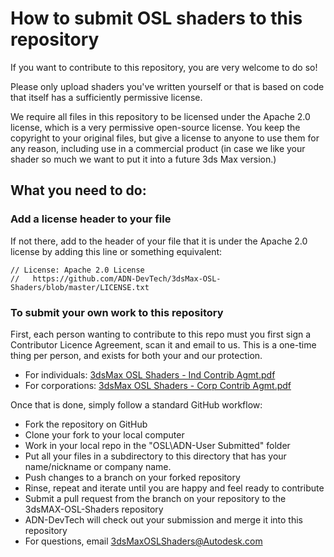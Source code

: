 # How to submit OSL shaders to this repository

If you want to contribute to this repository, you are very welcome to do so! 

Please only upload shaders you've written yourself or that is based on code that itself
has a sufficiently permissive license. 

We require all files in this repository to be licensed under the Apache 2.0 license, which is
a very permissive open-source license. You keep the copyright to your original files, but give
a license to anyone to use them for any reason, including use in a commercial product (in case we
like your shader so much we want to put it into a future 3ds Max version.)

## What you need to do:

### Add a license header to your file

If not there, add to the header of your file that it is under the Apache 2.0 license by adding 
this line or something equivalent:

	// License: Apache 2.0 License
	//   https://github.com/ADN-DevTech/3dsMax-OSL-Shaders/blob/master/LICENSE.txt

### To submit your own work to this repository

First, each person wanting to contribute to this repo must you first sign a Contributor Licence Agreement,
scan it and email to us. This is a one-time thing per person, and exists for both your and our protection.

* For individuals: [3dsMax OSL Shaders - Ind Contrib Agmt.pdf](3dsMax%20OSL%20Shaders%20-%20Ind%20Contrib%20Agmt.pdf)
* For corporations: [3dsMax OSL Shaders - Corp Contrib Agmt.pdf](3dsMax%20OSL%20Shaders%20-%20Ind%20Contrib%20Agmt.pdf)

Once that is done, simply follow a standard GitHub workflow: 

* Fork the repository on GitHub
* Clone your fork to your local computer
* Work in your local repo in the "OSL\ADN-User Submitted" folder
* Put all your files in a subdirectory to this directory that has your name/nickname or company name. 
* Push changes to a branch on your forked repository
* Rinse, repeat and iterate until you are happy and feel ready to contribute
* Submit a pull request from the branch on your repository to the 3dsMAX-OSL-Shaders repository
* ADN-DevTech will check out your submission and merge it into this repository
* For questions, email 3dsMaxOSLShaders@Autodesk.com

